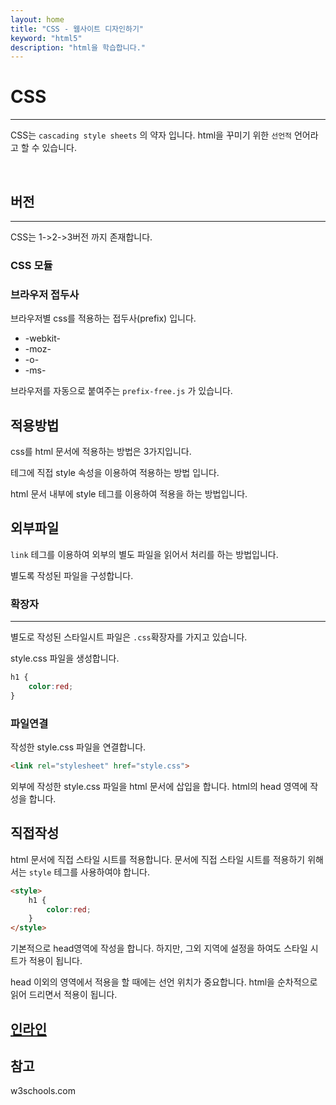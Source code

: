 ```yaml
---
layout: home
title: "CSS - 웹사이트 디자인하기"
keyword: "html5"
description: "html을 학습합니다."
---
```


# CSS
---
CSS는 `cascading style sheets` 의 약자 입니다. html을 꾸미기 위한 `선언적` 언어라고 할 수 있습니다.

<br>

## 버전
---
CSS는 1->2->3버전 까지 존재합니다.

### CSS 모듈


### 브라우저 접두사
브라우저별 css를 적용하는 접두사(prefix) 입니다.

* -webkit-
* -moz-
* -o-
* -ms-

브라우저를 자동으로 붙여주는 `prefix-free.js` 가 있습니다.



## 적용방법
css를 html 문서에 적용하는 방법은 3가지입니다.

테그에 직접 style 속성을 이용하여 적용하는 방법 입니다.

html 문서 내부에 style 테그를 이용하여 적용을 하는 방법입니다.

## 외부파일
`link` 테그를 이용하여 외부의 별도 파일을 읽어서 처리를 하는 방법입니다.

별도록 작성된 파일을 구성합니다.

### 확장자
---
별도로 작성된 스타일시트 파일은 `.css`확장자를 가지고 있습니다.

style.css 파일을 생성합니다.
```css
h1 {
    color:red;
}
```

### 파일연결
작성한 style.css 파일을 연결합니다.

```html
<link rel="stylesheet" href="style.css">
```

외부에 작성한 style.css 파일을 html 문서에 삽입을 합니다.
html의 head 영역에 작성을 합니다.

## 직접작성
html 문서에 직접 스타일 시트를 적용합니다. 문서에 직접 스타일 시트를 적용하기 위해서는 `style` 테그를 사용하여야 합니다.

```html
<style>
    h1 {
        color:red;
    }
</style>
```

기본적으로 head영역에 작성을 합니다. 하지만, 그외 지역에 설정을 하여도 스타일 시트가 적용이 됩니다.

head 이외의 영역에서 적용을 할 때에는 선언 위치가 중요합니다. html을 순차적으로 읽어 드리면서 적용이 됩니다.


## [인라인](inline)




## 참고

w3schools.com



